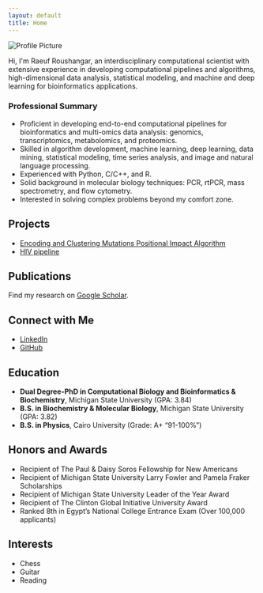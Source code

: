 ```yaml
---
layout: default
title: Home
---
```


![Profile Picture](/assets/images/image.jpg)

Hi, I'm Raeuf Roushangar, an interdisciplinary computational scientist with extensive experience in developing computational pipelines and algorithms, high-dimensional data analysis, statistical modeling, and machine and deep learning for bioinformatics applications.

### Professional Summary
- Proficient in developing end-to-end computational pipelines for bioinformatics and multi-omics data analysis: genomics, transcriptomics, metabolomics, and proteomics.
- Skilled in algorithm development, machine learning, deep learning, data mining, statistical modeling, time series analysis, and image and natural language processing.
- Experienced with Python, C/C++, and R.
- Solid background in molecular biology techniques: PCR, rtPCR, mass spectrometry, and flow cytometry.
- Interested in solving complex problems beyond my comfort zone.

## Projects
- [Encoding and Clustering Mutations Positional Impact Algorithm](https://github.com/raeufroushangar/ECMPIA)
- [HIV pipeline](https://github.com/raeufroushangar/HIV_pipeline)

## Publications
Find my research on [Google Scholar](https://scholar.google.com/citations?user=NISquAgAAAAJ&hl=en).

## Connect with Me
- [LinkedIn](https://www.linkedin.com/in/raeufroushangar)
- [GitHub](https://github.com/raeufroushangar)

## Education
- **Dual Degree-PhD in Computational Biology and Bioinformatics & Biochemistry**, Michigan State University (GPA: 3.84)
- **B.S. in Biochemistry & Molecular Biology**, Michigan State University (GPA: 3.82)
- **B.S. in Physics**, Cairo University (Grade: A+ “91-100%”)

## Honors and Awards
- Recipient of The Paul & Daisy Soros Fellowship for New Americans
- Recipient of Michigan State University Larry Fowler and Pamela Fraker Scholarships
- Recipient of Michigan State University Leader of the Year Award
- Recipient of The Clinton Global Initiative University Award
- Ranked 8th in Egypt’s National College Entrance Exam (Over 100,000 applicants)

## Interests
- Chess
- Guitar
- Reading

